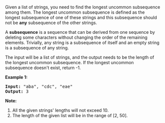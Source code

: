 Given a list of strings, you need to find the longest uncommon subsequence among them. The longest uncommon subsequence is defined as the longest subsequence of one of these strings and this subsequence should not be **any** subsequence of the other strings.

A **subsequence** is a sequence that can be derived from one sequence by deleting some characters without changing the order of the remaining elements. Trivially, any string is a subsequence of itself and an empty string is a subsequence of any string.

The input will be a list of strings, and the output needs to be the length of the longest uncommon subsequence. If the longest uncommon subsequence doesn't exist, return -1.

**Example 1:**
<pre>
<b>Input:</b> "aba", "cdc", "eae"
<b>Output:</b> 3
</pre>

**Note:**

 1. All the given strings' lengths will not exceed 10.
 2. The length of the given list will be in the range of [2, 50].
